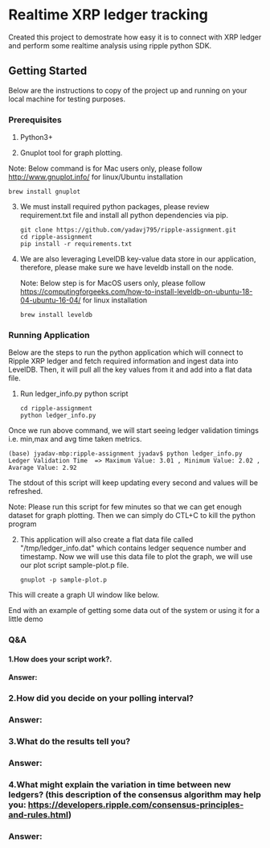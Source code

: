 # Realtime XRP ledger tracking

Created this project to demostrate how easy it is to connect with XRP ledger and perform some realtime analysis using ripple python SDK.

## Getting Started

Below are the instructions to copy of the project up and running on your local machine for testing purposes.

### Prerequisites

1. Python3+

2. Gnuplot tool for graph plotting.

Note: Below command is for Mac users only, please follow http://www.gnuplot.info/ for linux/Ubuntu installation
   ```
   brew install gnuplot
   ```

3. We must install required python packages, please review requirement.txt file and install all python dependencies via pip.

   ```
   git clone https://github.com/yadavj795/ripple-assignment.git
   cd ripple-assignment
   pip install -r requirements.txt
   ```
4. We are also leveraging LevelDB key-value data store in our application, therefore, please make sure we have leveldb install on the node.

   Note: Below step is for MacOS users only, please follow https://computingforgeeks.com/how-to-install-leveldb-on-ubuntu-18-04-ubuntu-16-04/ for linux           installation
   ```
   brew install leveldb
   ```

### Running Application

Below are the steps to run the python application which will connect to Ripple XRP ledger and fetch required information and ingest data into LevelDB. Then, it will pull all the key values from it and add into a flat data file.

1. Run ledger_info.py python script

   ```
   cd ripple-assignment
   python ledger_info.py
   ```
Once we run above command, we will start seeing ledger validation timings i.e. min,max and avg time taken metrics.

   ```
   (base) jyadav-mbp:ripple-assignment jyadav$ python ledger_info.py 
   Ledger Validation Time  => Maximum Value: 3.01 , Minimum Value: 2.02 , Avarage Value: 2.92
   ```
The stdout of this script will keep updating every second and values will be refreshed.

Note: Please run this script for few minutes so that we can get enough dataset for graph plotting. Then we can simply do CTL+C to kill the python program

2. This application will also create a flat data file called "/tmp/ledger_info.dat" which contains ledger sequence number and timestamp. Now we will use this data file to plot the graph, we will use our plot script sample-plot.p file.

   ```
   gnuplot -p sample-plot.p
   ```
This will create a graph UI window like below.


End with an example of getting some data out of the system or using it for a little demo

### Q&A

#### 1.How does your script work?.
#### Answer: 


### 2.How did you decide on your polling interval?
### Answer: 


### 3.What do the results tell you?
### Answer: 


### 4.What might explain the variation in time between new ledgers? (this description of the consensus algorithm may help you: https://developers.ripple.com/consensus-principles-and-rules.html)
### Answer: 

